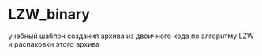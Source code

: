 # LZW_binary
учебный шаблон создания архива из двоичного кода по алгоритму LZW и распаковки этого архива
